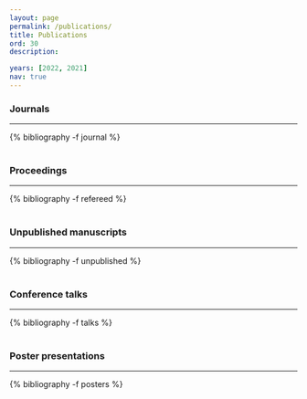 ```yaml
---
layout: page
permalink: /publications/
title: Publications
ord: 30
description:

years: [2022, 2021]
nav: true
---
```


<!-- _pages/publications.md

scholar jekyll plugin
https://www.amirasiaee.com/dailyreport/jekyll-scholar/
https://github.com/inukshuk/jekyll-scholar
-->

### <b>Journals</b>
***
<strong></strong>
<div class="publications">
  {% bibliography -f journal %}
</div>
<br>

### <b>Proceedings</b>
***
<div class="publications">
  {% bibliography -f refereed %}
</div>
<br>

### <b>Unpublished manuscripts</b>
***
<div class="publications">
  {% bibliography -f unpublished %}
</div>
<br>

### <b>Conference talks</b>
***
<div class="publications">
  {% bibliography -f talks %}
</div>
<br>

### <b>Poster presentations</b>
***
<div class="publications">
  {% bibliography -f posters %}
</div>
